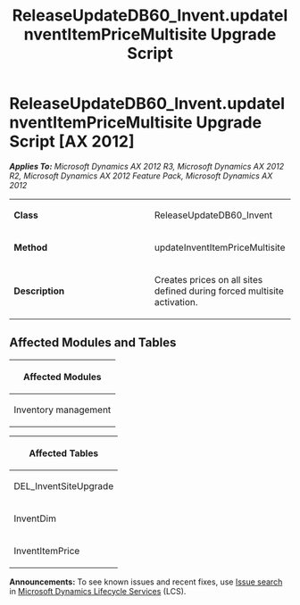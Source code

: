 ﻿---
title: ReleaseUpdateDB60_Invent.updateInventItemPriceMultisite Upgrade Script
TOCTitle: ReleaseUpdateDB60_Invent.updateInventItemPriceMultisite Upgrade Script
ms:assetid: 4881b1f0-c635-d798-a098-11c634c4c694
ms:mtpsurl: https://msdn.microsoft.com/en-us/library/JJ685335(v=AX.60)
ms:contentKeyID: 49708040
ms.date: 05/18/2015
mtps_version: v=AX.60
---

# ReleaseUpdateDB60\_Invent.updateInventItemPriceMultisite Upgrade Script [AX 2012]


_**Applies To:** Microsoft Dynamics AX 2012 R3, Microsoft Dynamics AX 2012 R2, Microsoft Dynamics AX 2012 Feature Pack, Microsoft Dynamics AX 2012_

<table>
<colgroup>
<col style="width: 50%" />
<col style="width: 50%" />
</colgroup>
<tbody>
<tr class="odd">
<td><p><strong>Class</strong></p></td>
<td><p>ReleaseUpdateDB60_Invent</p></td>
</tr>
<tr class="even">
<td><p><strong>Method</strong></p></td>
<td><p>updateInventItemPriceMultisite</p></td>
</tr>
<tr class="odd">
<td><p><strong>Description</strong></p></td>
<td><p>Creates prices on all sites defined during forced multisite activation.</p></td>
</tr>
</tbody>
</table>


## Affected Modules and Tables

<table>
<colgroup>
<col style="width: 100%" />
</colgroup>
<thead>
<tr class="header">
<th><p>Affected Modules</p></th>
</tr>
</thead>
<tbody>
<tr class="odd">
<td><p>Inventory management</p></td>
</tr>
</tbody>
</table>


<table>
<colgroup>
<col style="width: 100%" />
</colgroup>
<thead>
<tr class="header">
<th><p>Affected Tables</p></th>
</tr>
</thead>
<tbody>
<tr class="odd">
<td><p>DEL_InventSiteUpgrade</p></td>
</tr>
<tr class="even">
<td><p>InventDim</p></td>
</tr>
<tr class="odd">
<td><p>InventItemPrice</p></td>
</tr>
</tbody>
</table>

  
**Announcements:** To see known issues and recent fixes, use [Issue search](http://go.microsoft.com/fwlink/?linkid=389258) in [Microsoft Dynamics Lifecycle Services](http://go.microsoft.com/fwlink/?linkid=306505) (LCS).

